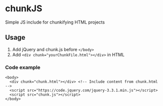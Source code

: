 # chunkJS
Simple JS include for chunkifying HTML projects

## Usage
1. Add jQuery and chunk.js before `</body>`
2. Add `<div chunk="yourChunkFile.html"></div>` in HTML

### Code example
```
<body>
  <div chunk="chunk.html"></div> <!-- Include content from chunk.html -->
  <script src="https://code.jquery.com/jquery-3.3.1.min.js"></script>
  <script src="chunk.js"></script>
</body>
```
